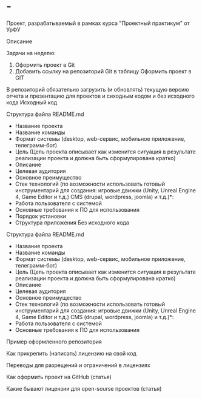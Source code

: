 # -
Проект, разрабатываемый в рамках курса "Проектный практикум" от УрФУ

Описание

Задачи на неделю:
1. Оформить проект в Git
2. Добавить ссылку на репозиторий Git в таблицу
Оформить проект в GIT

В репозиторий обязательно загрузить (и обновлять) текущую версию отчета и презентацию для проектов и сиходным кодом и без исходного кода
Исходный код

Структура файла README.md
- Название проекта
- Название команды
- Формат системы (desktop, web-сервис, мобильное приложение, телеграмм-бот)
- Цель (Цель проекта описывает как изменится ситуация в результате реализации проекта и должна быть сформулирована кратко)
- Описание
- Целевая аудитория
- Основное преимущество
- Стек технологий (по возможности использовать готовый инструментарий для создания: игровые движки (Unity, Unreal Engine 4, Game Editor и т.д.) CMS (drupal, wordpress, joomla) и т.д.)*:
- Работа пользователя с системой
- Основные требования к ПО для использования
- Порядок установки
- Структура приложения
Без исходного кода

Структура файла README.md
- Название проекта
- Название команды
- Формат системы (desktop, web-сервис, мобильное приложение, телеграмм-бот)
- Цель (Цель проекта описывает как изменится ситуация в результате реализации проекта и должна быть сформулирована кратко)
- Описание
- Целевая аудитория
- Основное преимущество
- Стек технологий (по возможности использовать готовый инструментарий для создания: игровые движки (Unity, Unreal Engine 4, Game Editor и т.д.) CMS (drupal, wordpress, joomla) и т.д.)*:
- Работа пользователя с системой
- Основные требования к ПО для использования

Пример оформленного репозитория

Как прикрепить (написать) лицензию на свой код

Переводы для разрещений и ограничений в лицензиях

Как оформить проект на GitHub (статья)

Какие бывают лицензии для open-sourse проектов (статья)
